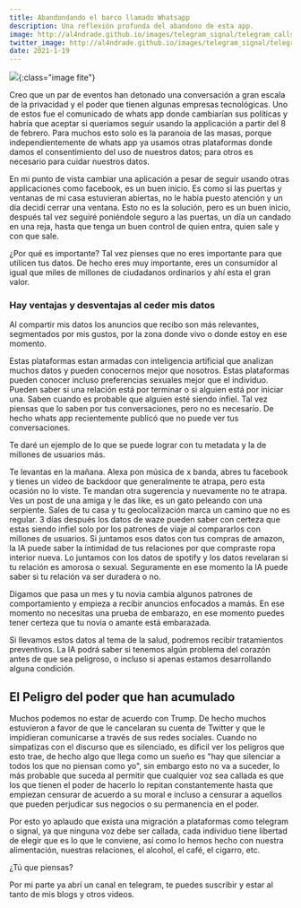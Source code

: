 ```yaml
---
title: Abandondando el barco llamado Whatsapp
description: Una reflexión profunda del abandono de esta app.
image: http://al4ndrade.github.io/images/telegram_signal/telegram_calls.jpg
twitter_image: http://al4ndrade.github.io/images/telegram_signal/telegram_calls.jpg
date: 2021-1-19
---
```


![]({{site.baseurl}}/images/telegram_signal/telegram_calls.jpg){:class="image fite"}

Creo que un par de eventos han detonado una conversación a gran escala de la privacidad y el poder que tienen algunas empresas tecnológicas. Uno de estos fue el comunicado de whats app donde cambiarían sus políticas y habría que aceptar si queríamos seguir usando la applicación a partir del 8 de febrero. Para muchos esto solo es la paranoia de las masas, porque independientemente de whats app ya usamos otras plataformas donde damos el consentimiento del uso de nuestros datos; para otros es necesario para cuidar nuestros datos. 

En mi punto de vista cambiar una aplicación a pesar de seguir usando otras applicaciones como facebook, es un buen inicio. Es como si las puertas y ventanas de mi casa estuvieran abiertas, no le había puesto atención y un día decidí cerrar una ventana. Esto no es la solución, pero es un buen inicio, después tal vez seguiré poniéndole seguro a las puertas, un día un candado en una reja, hasta que tenga un buen control de quien entra, quien sale y con que sale.

¿Por qué es importante?
Tal vez pienses que no eres importante para que utilicen tus datos. De hecho eres muy importante, eres un consumidor al igual que miles de millones de ciudadanos ordinarios y ahí esta el gran valor.

<h3>Hay ventajas y desventajas al ceder mis datos</h3>

Al compartir mis datos los anuncios que recibo son más relevantes, segmentados por mis gustos, por la zona donde vivo o donde estoy en ese momento. 

Estas plataformas estan armadas con inteligencia artificial que analizan muchos datos y pueden conocernos mejor que nosotros. Estas plataformas pueden conocer incluso preferencias sexuales mejor que el individuo. Pueden saber si una relación está por terminar o si alguien está por iniciar una. Saben cuando es probable que alguien esté siendo infiel. Tal vez piensas que lo saben por tus conversaciones, pero no es necesario. De hecho whats app recientemente publicó que no puede ver tus conversaciones. 

Te daré un ejemplo de lo que se puede lograr con tu metadata y la de millones de usuarios más.

Te levantas en la mañana. Alexa pon música de x banda, abres tu facebook y tienes un video de backdoor que generalmente te atrapa, pero esta ocasión no lo viste. Te mandan otra sugerencia y nuevamente no te atrapa. Ves un post de una amiga y le das like, es un gato peleando con una serpiente. Sales de tu casa y tu geolocalización marca un camino que no es regular. 3 días después los datos de waze pueden saber con certeza que estas siendo infiel solo por los patrones de viaje al compararlos con millones de usuarios. Si juntamos esos datos con tus compras de amazon, la IA puede saber la intimidad de tus relaciones por que compraste ropa interior nueva. Lo juntamos con los datos de spotify y los datos revelaran si tu relación es amorosa o sexual. Seguramente en ese momento la IA puede saber si tu relación va ser duradera o no.

Digamos que pasa un mes y tu novia cambia algunos patrones de comportamiento y empieza a recibir anuncios enfocados a mamás. En ese momento no necesitas una prueba de embarazo, en ese momento puedes tener certeza que tu novia o amante está embarazada.

Si llevamos estos datos al tema de la salud, podremos recibir tratamientos preventivos. La IA podrá saber si tenemos algún problema del corazón antes de que sea peligroso, o incluso si apenas estamos desarrollando alguna condición.


<h2>El Peligro del poder que han acumulado</h2>

Muchos podemos no estar de acuerdo con Trump. De hecho muchos estuvieron a favor de que le cancelaran su cuenta de Twitter y que le impidieran comunicarse a través de sus redes sociales. Cuando no simpatizas con el discurso que es silenciado, es dificil ver los peligros que esto trae, de hecho algo que llega como un sueño es "hay que silenciar a todos los que no piensan como yo", sin embargo esto no va a suceder, lo más probable que suceda al permitir que cualquier voz sea callada es que los que tienen el poder de hacerlo lo repitan constantemente hasta que empiezan censurar de acuerdo a su moral e incluso a censurar a aquellos que pueden perjudicar sus negocios o su permanencia en el poder. 

Por esto yo aplaudo que exista una migración a plataformas como telegram o signal, ya que ninguna voz debe ser callada, cada individuo tiene libertad de elegir que es lo que le conviene, así como lo hemos hecho con nuestra alimentación, nuestras relaciones, el alcohol, el café, el cigarro, etc.

¿Tú que piensas?

Por mi parte ya abrí un canal en telegram, te puedes suscribir y estar al tanto de mis blogs y otros videos. <a href="https://t.me/al4ndrade"></a>








